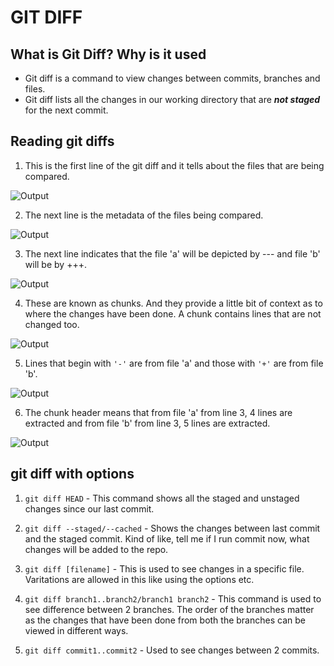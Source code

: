 # GIT DIFF

## What is Git Diff? Why is it used

- Git diff is a command to view changes between commits, branches and files.
- Git diff lists all the changes in our working directory that are **_not staged_** for the next commit.

## Reading git diffs

1. This is the first line of the git diff and it tells about the files that are being compared.

![Output](2022-01-03-08-48-43.png)

2. The next line is the metadata of the files being compared.

![Output](2022-01-03-08-52-55.png)

3. The next line indicates that the file 'a' will be depicted by --- and file 'b' will be by +++.

![Output](2022-01-03-08-55-01.png)

4. These are known as chunks. And they provide a little bit of context as to where the changes have been done. A chunk contains lines that are not changed too.

![Output](2022-01-03-08-57-40.png)

5. Lines that begin with `'-'` are from file 'a' and those with `'+'` are from file 'b'.

![Output](2022-01-03-09-02-31.png)

6. The chunk header means that from file 'a' from line 3, 4 lines are extracted and from file 'b' from line 3, 5 lines are extracted.

![Output](2022-01-03-09-05-48.png)

## git diff with options

1. `git diff HEAD` - This command shows all the staged and unstaged changes since our last commit.

2. `git diff --staged/--cached` - Shows the changes between last commit and the staged commit. Kind of like, tell me if I run commit now, what changes will be added to the repo.

3. `git diff [filename]` - This is used to see changes in a specific file. Varitations are allowed in this like using the options etc.

4. `git diff branch1..branch2/branch1 branch2` - This command is used to see difference between 2 branches. The order of the branches matter as the changes that have been done from both the branches can be viewed in different ways.

5. `git diff commit1..commit2` - Used to see changes between 2 commits.
